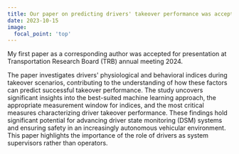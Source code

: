 ```yaml
---
title: Our paper on predicting drivers' takeover performance was accepted at TRB 2024
date: 2023-10-15
image:
  focal_point: 'top'
---
```


My first paper as a corresponding author was accepted for presentation at Transportation Research Board (TRB) annual meeting 2024.

<!--more-->

The paper investigates drivers' physiological and behavioral indices during takeover scenarios, contributing to the understanding of how these factors can predict successful takeover performance. The study uncovers significant insights into the best-suited machine learning approach, the appropriate measurement window for indices, and the most critical measures characterizing driver takeover performance. These findings hold significant potential for advancing driver state monitoring (DSM) systems and ensuring safety in an increasingly autonomous vehicular environment. This paper highlights the importance of the role of drivers as system supervisors rather than operators. 
